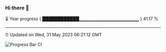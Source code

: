 ### Hi there 👋

⏳ Year progress { ████████████▁▁▁▁▁▁▁▁▁▁▁▁▁▁▁▁▁▁ } 41.17 %

---

⏰ Updated on Wed, 31 May 2023 06:21:12 GMT

![Progress Bar CI](https://github.com/liununu/liununu/workflows/Progress%20Bar%20CI/badge.svg)
